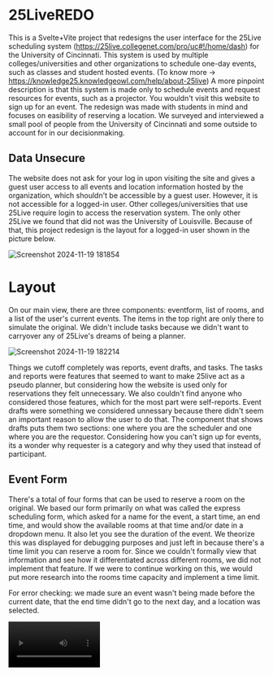 # 25LiveREDO
This is a Svelte+Vite project that redesigns the user interface for the 25Live scheduling system (https://25live.collegenet.com/pro/uc#!/home/dash) for the University of Cincinnati. This system is used by multiple colleges/universities and other organizations to schedule one-day events, such as classes and student hosted events. (To know more -> https://knowledge25.knowledgeowl.com/help/about-25live) A more pinpoint description is that this system is made only to schedule events and request resources for events, such as a projector. You wouldn't visit this website to sign up for an event. The redesign was made with students in mind and focuses on easibility of reserving a location. We surveyed and interviewed a small pool of people from the University of Cincinnati and some outside to account for in our decisionmaking.

## Data Unsecure
The website does not ask for your log in upon visiting the site and gives a guest user access to all events and location information hosted by the organization, which shouldn't be accessible by a guest user. However, it is not accessible for a logged-in user. Other colleges/universities that use 25Live require login to access the reservation system. The only other 25Live we found that did not was the University of Louisville. Because of that, this project redesign is the layout for a logged-in user shown in the picture below.

![Screenshot 2024-11-19 181854](https://github.com/user-attachments/assets/7c88d7d9-2368-4448-a7fa-65edc34ef0fe)

# Layout
On our main view, there are three components: eventform, list of rooms, and a list of the user's current events. The items in the top right are only there to simulate the original. We didn't include tasks because we didn't want to carryover any of 25Live's dreams of being a planner. 

![Screenshot 2024-11-19 182214](https://github.com/user-attachments/assets/998cfabd-e375-4dd8-9f8a-ba97ee441268)

Things we cutoff completely was reports, event drafts, and tasks. The tasks and reports were features that seemed to want to make 25live act as a pseudo planner, but considering how the website is used only for reservations they felt unnecessary. We also couldn't find anyone who considered those features, which for the most part were self-reports. Event drafts were something we considered unnessary because there didn't seem an important reason to allow the user to do that. The component that shows drafts puts them two sections: one where you are the scheduler and one where you are the requestor. Considering how you can't sign up for events, its a wonder why requester is a category and why they used that instead of participant.

## Event Form
There's a total of four forms that can be used to reserve a room on the original. We based our form primarily on what was called the express scheduling form, which asked for a name for the event, a start time, an end time, and would show the available rooms at that time and/or date in a dropdown menu. It also let you see the duration of the event. We theorize this was displayed for debugging purposes and just left in because there's a time limit you can reserve a room for. Since we couldn't formally view that information and see how it differentiated across different rooms, we did not implement that feature. If we were to continue working on this, we would put more research into the rooms time capacity and implement a time limit.

For error checking: we made sure an event wasn't being made before the current date, that the end time didn't go to the next day, and a location was selected.

<video src='https://github.com/user-attachments/assets/a39ae9e8-754f-4410-8b63-b7af8e773606' width=180/>

We decided to make the name optional because it was only viewable by the user for the most part. We only know one building that has little screens by the door for the study rooms that shows the reservations and it mattered. From our interviews, filling out the name rarely mattered because they didn't often have multiple reservations at a time and didn't look back previous events.

To look for a room, available rooms would immediately populate in the search component below it when a time slot was entered. Only after selecting a room, a popup will show asking you to verify the information for the reservation.

### Current Events
Any scheduled event will show up in the Current Events Component as their own component and any more events will be stacked below it. To the right of an event component is a cancel button, which will give you a popup asking for confirmation before deleting. There's no cancel event option on the original website.

<video src='https://github.com/user-attachments/assets/40c4413b-fa73-4b2c-8b3e-5f5084d09ba3' width=180/>

### Other forms
A more complicated form was labeled as an event wizard and was accessible in a link at the top right. We didn't include this - not just because we wanted to focus on the main page - because it looked geared for formal or big events. Among the students we interviewed, most just used it for study rooms or for an activity. This form asked for sponsors, comments, and included the option to attach documents. You could also put in a number for post and pre days. If we did decide to implement this form, we would've just let the user just make a reservation over a time period.

The component in this image are two of the "forms" and was cutoff for the redundancy of it. The top one is basically another version of the express scheduling but asks for the number of attendees and has additional filters in the dropdown for the available rooms, which is hard to see and work with in a dropdown. This also brings the question of why would you need the number of attendees.

![Screenshot 2024-11-19 173721](https://github.com/user-attachments/assets/51ace641-6393-4e76-a34d-0a32529d2fa3)

The bottom option is hard to call a form when it's just a searchbar to look up a location name. 

## List of Rooms
### Searching Issue
There is a lot of searching involved in the functionality of it which had filters for things people didn't really know about, especially when just trying to reserve one of the many study roooms. A big issue is there's no information displayed by default when searching which makes it difficult when you're not familiar with the rooms. Search components outside of location were not necessary because there is not any utility to them.

![Screenshot 2024-11-19 164833](https://github.com/user-attachments/assets/b9a64272-eac3-4be6-9a8d-ba7cbbc8e8b3)

Thus, we removed the starred searches and quicksearch components, especially events and organizations. Even resources is unnecessary because from what we found, they're equipment that's already located in the room and could be looked up when searching up a location. There's a lot of options in the search filters that confused people and many people avoid using it. Searching events is especially unnecessary considering people do not need to sign up for events. We couldn't find anyone who used these features either.

This led us to pushing the search and displaying the list of available rooms into one component. But for all the scattered and redundant features of the website, the most promising feature of the website is how immediate it is for the available rooms to show up when filling in the wanted time or/and date. From the start, we strongly wanted to be able demonstrate that in our redesign, and we did. 

### Functionality

 Part 1 -- Current Availabilities section 
          For The current Availabilities section, the main purpose of this section is to clearly list out all available locations to reserve to the user, the section includes a filter that allows the user to filter by building's name and catagories. each row of the locations shows clearly the location, purpose. the top left of the section will show how many locations available accordings to what filter the user applies.
        <img width="1435" alt="Screen Shot 2024-11-19 at 4 26 14 PM" src="https://github.com/user-attachments/assets/a959d356-5f30-45ff-a494-bf67226a4d92">
        <img width="1374" alt="Screen Shot 2024-11-19 at 4 29 41 PM" src="https://github.com/user-attachments/assets/4d5bfc19-58f0-4871-9518-e3f5e90788c8">

        resources and max capacity of the respective room. Each room name is made to be clickable, once the user clicks on the name of a room, a popup will show all the details of the selected room, including a timeslot of when the room is available through a calender.
        
        <img width="730" alt="Screen Shot 2024-11-19 at 4 31 18 PM" src="https://github.com/user-attachments/assets/0873f19d-6ad4-4cde-8e2b-f1c300f32236">
       A Directions tab is also provided immediately below the calender, providing the user with the precise location of the room, allowing for better Navigation.
        <img width="711" alt="Screen Shot 2024-11-19 at 4 31 53 PM" src="https://github.com/user-attachments/assets/a38cde65-5e63-45fd-aa3f-13e454e43727">
        
# Room Information Popup

# Libraries
